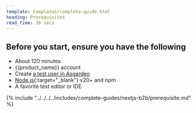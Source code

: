 ```yaml
---
template: templates/complete-guide.html
heading: Prerequisites
read_time: 30 secs
---
```


## Before you start, ensure you have the following

* About 120 minutes
* {{product_name}} account
* Create [a test user in Asgardeo](https://wso2.com/asgardeo/docs/guides/users/manage-users/#onboard-users)
* [Node.js](https://nodejs.org/en/download/package-manager){:target="_blank"} v20+ and npm
* A favorite text editor or IDE

{% include "../../../../includes/complete-guides/nextjs-b2b/prerequisite.md" %}
